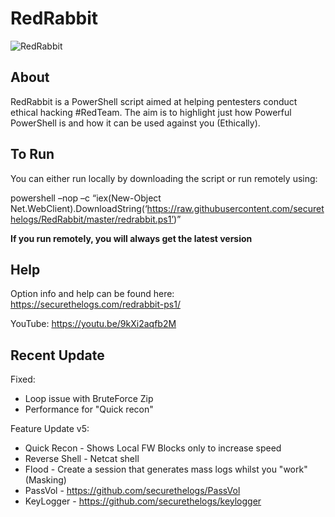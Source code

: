 # RedRabbit

![RedRabbit](https://ctrla1tdel.files.wordpress.com/2020/05/redrabbitv5.gif)

## About

RedRabbit is a PowerShell script aimed at helping pentesters conduct ethical hacking #RedTeam. 
The aim is to highlight just how Powerful PowerShell is and how it can be used against you (Ethically).

## To Run

You can either run locally by downloading the script or run remotely using: 

powershell –nop –c “iex(New-Object Net.WebClient).DownloadString(‘https://raw.githubusercontent.com/securethelogs/RedRabbit/master/redrabbit.ps1’)”

<b>If you run remotely, you will always get the latest version</b>

## Help

Option info and help can be found here: https://securethelogs.com/redrabbit-ps1/

YouTube: https://youtu.be/9kXi2aqfb2M


## Recent Update

Fixed:

- Loop issue with BruteForce Zip
- Performance for "Quick recon"

Feature Update v5:

- Quick Recon - Shows Local FW Blocks only to increase speed
- Reverse Shell - Netcat shell
- Flood - Create a session that generates mass logs whilst you "work" (Masking)
- PassVol - https://github.com/securethelogs/PassVol
- KeyLogger - https://github.com/securethelogs/keylogger

